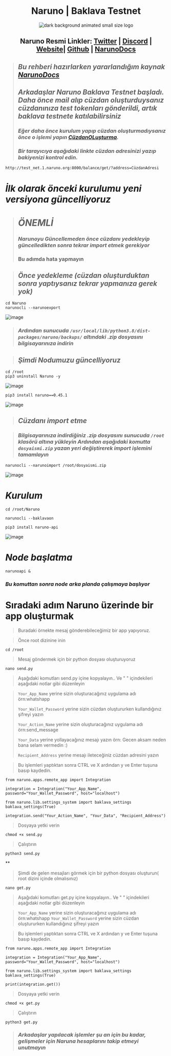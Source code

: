 <h1 align="center"> Naruno | Baklava Testnet</h1>

<div align="center">

 
![dark background animated small size logo](https://user-images.githubusercontent.com/108215275/225014938-75cace5d-2813-4667-b36b-d921395670bd.gif)

 
  ## Naruno Resmi Linkler: [Twitter](https://twitter.com/NarunoOfficial) | [Discord](https://discord.gg/NGapgYxd) | [Website](https://naruno.org/)| [Github](https://github.com/Naruno) | [NarunoDocs](https://docs.naruno.org/)
  
</div>

> ## ***Bu rehberi hazırlarken yararlandığım kaynak [NarunoDocs](https://docs.naruno.org/)***
> 
> ## ***Arkadaşlar Naruno Baklava Testnet başladı. Daha önce mail alıp cüzdan oluşturduysanız cüzdanınıza test tokenları gönderildi, artık baklava testnete katılabilirsiniz***
> ### ***Eğer daha önce kurulum yapıp cüzdan oluşturmadıysanız önce o işlemi yapın [CüzdanOLuşturma](https://github.com/0xSocrates/Testnet-Rehberler/blob/main/Naruno/C%C3%BCzdan-Olu%C5%9Fturma.md).***
> ### ***Bir tarayıcıya aşağıdaki linkte cüzdan adresinizi yazıp bakiyenizi kontrol edin.***
```
http://test_net.1.naruno.org:8000/balance/get/?address=CüzdanAdresi
```
# ***İlk olarak önceki kurulumu yeni versiyona güncelliyoruz***
> # ***ÖNEMLİ***
> ### ***Narunoyu Güncellemeden önce cüzdanı yedekleyip güncelledikten sonra tekrar import etmek gerekiyor***
> ### Bu adımda hata yapmayın



> ## ***Önce yedekleme (cüzdan oluşturduktan sonra yaptıysanız tekrar yapmanıza gerek yok)***
```
cd Naruno
narunocli --narunoexport
```
![image](https://user-images.githubusercontent.com/108215275/225010543-43bc6d17-ad68-4f7d-b0bd-6c4f062f4917.png)

>  ### ***Ardından sunucuda `/usr/local/lib/python3.8/dist-packages/naruno/backups/` altındaki .zip dosyasını bilgisayarınıza indirin***

> ##  ***Şimdi Nodumuzu güncelliyoruz***
```
cd /root
pip3 uninstall Naruno -y
```
![image](https://user-images.githubusercontent.com/108215275/225011529-403c221d-a953-49fc-beea-bc27ab463d2a.png)

```
pip3 install naruno==0.45.1
```

![image](https://user-images.githubusercontent.com/108215275/225011890-40309674-7ac4-43b3-8500-aa318d8de1c2.png)

> ## ***Cüzdanı import etme***

> ### ***Bilgisayarınıza indirdiğiniz .zip dosyasını sunucuda `/root` klasörü altına yükleyin Ardından aşağıdaki komutta `dosyaismi.zip` yazan yeri değiştirerek import işlemini tamamlayın***
```
narunocli --narunoimport /root/dosyaismi.zip
```
![image](https://user-images.githubusercontent.com/108215275/225013106-476299cd-8d5f-44d5-8dfb-ce7076b6fdbe.png)

# ***Kurulum***
```
cd /root/Naruno

narunocli --baklavaon

pip3 install naruno-api
```
![image](https://user-images.githubusercontent.com/108215275/225013950-37c161c7-6fe9-433f-9f49-711ee777f377.png)

# ***Node başlatma***
```
narunoapi &
```
### ***Bu komuttan  sonra node arka planda çalışmaya başlıyor***

# Sıradaki adım Naruno üzerinde bir app oluşturmak
> Buradaki örnekte mesaj gönderebileceğimiz bir app yapıyoruz.
 
> Önce root dizinine inin
```
cd /root
```
> Mesaj göndermek için bir python dosyası oluşturuyoruz
```
nano send.py
```

> Aşağıdaki komutları send.py içine kopyalayın.. Ve " " içindekileri aşağıdaki notlar gibi düzenleyin
 
> `Your_App_Name` yerine sizin oluşturacağınız uygulama adı örn:whatshapp
>
> `Your_Wallet_Password` yerine sizin cüzdan oluştururken kullandığınız şifreyi yazın
>
> `Your_Action_Name` yerine sizin oluşturacağınız uygulama adı örn:send_message
>
> `Your_Data` yerine yollayacağınız mesajı yazın örn: Gecen aksam neden bana selam vermedin :)
>
> `Recipient_Address` yerine mesajı ileteceğiniz cüzdan adresini yazın

> Bu işlemleri yaptıktan sonra CTRL ve X ardından y ve Enter tuşuna basıp kaydedin.
```
from naruno.apps.remote_app import Integration

integration = Integration("Your_App_Name", password="Your_Wallet_Password", host="localhost")

from naruno.lib.settings_system import baklava_settings
baklava_settings(True)

integration.send("Your_Action_Name", "Your_Data", "Recipient_Address")
```
> Dosyaya yetki verin
```
chmod +x send.py
```
> Çalıştırın
```
python3 send.py
```
**
> Şimdi de gelen mesajları görmek için bir python dosyası oluşturun( root dizini içinde olmalısınız)
```
nano get.py
```
> Aşağıdaki komutları get.py içine kopyalayın.. Ve " " içindekileri aşağıdaki notlar gibi düzenleyin

> `Your_App_Name` yerine sizin oluşturacağınız uygulama adı örn:whatshapp
> `Your_Wallet_Password` yerine sizin cüzdan oluştururken kullandığınız şifreyi yazın

> Bu işlemleri yaptıktan sonra CTRL ve X ardından y ve Enter tuşuna basıp kaydedin.


```
from naruno.apps.remote_app import Integration

integration = Integration("Your_App_Name", password="Your_Wallet_Password", host="localhost")

from naruno.lib.settings_system import baklava_settings
baklava_settings(True)

print(integration.get())
```
> Dosyaya yetki verin
```
chmod +x get.py
```

> Çalıştırın
```
python3 get.py
```

> ### ***Arkadaşlar yapılacak işlemler şu an için bu kadar, gelişmeler için Naruna hesaplarını takip etmeyi unutmayın***



































